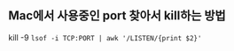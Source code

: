 <h2>Mac에서 사용중인 port 찾아서 kill하는 방법</h2>

kill -9 `lsof -i TCP:PORT | awk '/LISTEN/{print $2}'`


[jekyll-docs]: https://jekyllrb.com/docs/home
[jekyll-gh]:   https://github.com/jekyll/jekyll
[jekyll-talk]: https://talk.jekyllrb.com/
